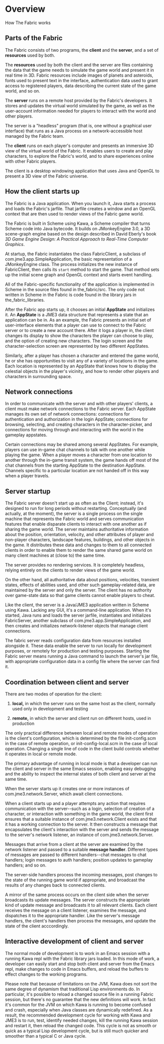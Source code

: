 # Overview

How The Fabric works

## Parts of the Fabric

The Fabric consists of two programs, the **client** and the
**server**, and a set of **resources** used by both.

The **resources** used by both the client and the server are files
containing the data that the game needs to simulate the game world and
present it in real time in 3D. Fabric resources include images of
planets and asteroids, fonts used to present text in the interface,
authentication data used to grant access to registered players, data
describing the current state of the game world, and so on.

The **server** runs on a remote host provided by the Fabric's
developers. It stores and updates the virtual world simulated by the
game, as well as the user-account information needed for players to
interact with the world and other players.

The server is a "headless" program (that is, one without a graphical
user interface) that runs as a Java process on a network-accessible
host managed by the Fabric team.

The **client** runs on each player's computer and presents an
immersive 3D view of the virtual world of the Fabric. It enables users
to create and play characters, to explore the Fabric's world, and to
share experiences online with other Fabric players.

The client is a desktop windowing application that uses Java and
OpenGL to present a 3D view of the Fabric universe.

## How the client starts up

The Fabric is a Java application. When you launch it, Java starts a
process and loads the Fabric's jarfile. That jarfile creates a window
and an OpenGL context that are then used to render views of the Fabric
game world.

The Fabric is built in Scheme using Kawa, a Scheme compiler that turns
Scheme code into Java bytecode. It builds on JMonkeyEngine 3.0, a 3D
scene-graph engine based on the design described in David Eberly's book
*3D Game Engine Design: A Practical Approach to Real-Time Computer
Graphics*.

At startup, the Fabric instantiates the class FabricClient, a subclass
of com.jme3.app.SimpleApplication, the basic representation of a
JMonkeyEngine class. The process initializes the new instance of
FabricClient, then calls its `start` method to start the game. That
method sets up the initial scene graph and OpenGL context and starts
event handling.

All of the Fabric-specific functionality of the application is
implemented in Scheme in the source files found in the_fabric/src. The
only code not written in Scheme in the Fabric is code found in the
library jars in the_fabric_libraries.

After the Fabric app starts up, it chooses an initial **AppState** and
initializes it. An **AppState** is a JME3 data structure that
represents a state that an application can be in. As an example, the
Fabric presents an initial set of user-interface elements that a
player can use to connect to the Fabric server or to create a new
account there. After it logs a player in, the client changes its
display to show the characters the player can choose to play, and the
option of creating new characters. The login screen and the
character-selection screen are represented by two different AppStates.

Similarly, after a player has chosen a character and entered the game
world, he or she has opportunities to visit any of a variety of
locations in the game. Each location is represented by an AppState
that knows how to display the celestial objects in the player's
vicinity, and how to render other players and characters in
surrounding space.

## Network connections

In order to communicate with the server and with other players'
clients, a client must make network connections to the Fabric
server. Each AppState manages its own set of network connections:
connections for authentication and authorization in the login
AppState; connections for browsing, selecting, and creating characters
in the character-picker, and connections for moving through and
interacting with the world in the gameplay appstates.

Certain connections may be shared among several AppStates. For
example, players can use in-game chat channels to talk with one
another while playing the game. When a player moves a character from
one location to another through the in-game transit system, the game
hands off most of the chat channels from the starting AppState to the
destination AppState. Channels specific to a particular location are
not handed off in this way when a player travels.

## Server startup

The Fabric server doesn't start up as often as the Client; instead,
it's designed to run for long periods without restarting. Conceptually
(and actually, at the moment), the server is a single process on the
single machine that represents the Fabric world and serves
communication features that enable disparate clients to interact with
one another as if sharing the game world. The server maintains
authoritative information about the position, orientation, velocity,
and other attributes of player and non-player characters, landscape
features, buildings, and other objects in the game. It distributes
these data and changes to them to all connected clients in order to
enable them to render the same shared game world on many client
machines at (close to) the same time.

The server provides no rendering services. It is completely headless,
relying entirely on the clients to render views of the game world.

On the other hand, all authoritative data about positions, velocities,
transient states, effects of abilities used, and other such
gameplay-related data, are maintained by the server and only the
server. The client has no authority over game-state data so that game
clients cannot enable players to cheat.

Like the client, the server is a Java/JME3 application written in
Scheme using Kawa. Lacking any GUI, it's a command-line
application. When it's started, Java runs and loads the server
jarfile, instantiates and initializes FabricServer, another subclass
of com.jme3.app.SimpleApplication, and then creates and initializes
network-listener objects that manage client connections.

The fabric server reads configuration data from resources installed
alongside it. These data enable the server to run locally for
development purposes, or remotely for production and testing
purposes. Starting the Fabric server means running a Java command to
launch the server's jar file, with appropriate configuration data in a
config file where the server can find it.

## Coordination between client and server

There are two modes of operation for the client:

1. **local,** in which the server runs on the same host as the client,
normally used only in development and testing

2. **remote,** in which the server and client run on different hosts,
used in production

The only practical difference between local and remote modes of
operation is the client's configuration, which is determined by the
file init-config.scm in the case of remote operation, or
init-config-local.scm in the case of local operation. Changing a
single line of code in the client build controls whether it operates
in local or remote mode.

The primary advantage of running in local mode is that a developer can
run the client and server in the same Emacs session, enabling easy
debugging and the ability to inspect the internal states of both
client and server at the same time.

When the server starts up it creates one or more instances of
com.jme3.network.Server, which await client connections.

When a client starts up and a player attempts any action that requires
communication with the server--such as a login, selection of creation
of a character, or interaction with something in the game world, the
client first ensures that a suitable instance of
com.jme3.network.Client exists and that it has a working connection to
the server. It then constructs a message that encapsulates the
client's interaction with the server and sends the message to the
server's network listener, an instance of com.jme3.network.Server.

Messages that arrive from a client at the server are examined by the
network listener and passed to a suitable **message
handler**. Different types of messages are passed to different
handlers--chat messages to chat handlers; login messages to auth
handlers; position updates to gameplay handlers; and so on.

The server-side handlers process the incoming messages, post changes
to the state of the running game world if appropriate, and broadcast
the results of any changes back to connected clients.

A mirror of the same process occurs on the client side when the server
broadcasts its update messages. The server constructs the appropriate
kind of update message and broadcasts it to all relevant clients. Each
client receives the message on a client listener, examines the
message, and dispatches it to the appropriate handler. Like the
server's message handlers, the client's handlers then process the
messages, and update the state of the client acccordingly.

## Interactive development of client and server 

The normal mode of development is to work in an Emacs session with a
running Kawa repl with the Fabric library jars loaded. In this mode of
work, a developer can easily start and stop both client and server
from the Emacs repl, make changes to code in Emacs buffers, and reload
the buffers to effect changes to the working programs.

Please note that because of limitations on the JVM, Kawa does not sort
the same degree of dynamism that traditional Lisp environments do. In
particular, it's possible to reload a changed source file in a running
Fabric session, but there's no guarantee that the new definitions will
work. In fact it's common for the JVM on which Kawa is running to
become confused and crash, especially when Java classes are
dynamically redefined. As a result, the recommended development cycle
for working with Kawa and JME3 is to run, test, identify needed
changes, kill the running Kawa session and restart it, then reload the
changed code. This cycle is not as smooth or quick as a typical Lisp
development cycle, but is still much quicker and smoother than a
typical C or Java cycle.

